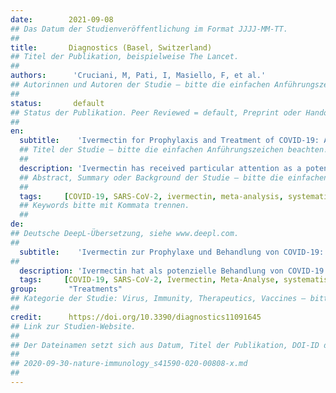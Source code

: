 ```yaml
---
date:        2021-09-08
## Das Datum der Studienveröffentlichung im Format JJJJ-MM-TT.
##
title:       Diagnostics (Basel, Switzerland) 
## Titel der Publikation, beispielweise The Lancet.
##
authors:      'Cruciani, M, Pati, I, Masiello, F, et al.'
## Autorinnen und Autoren der Studie – bitte die einfachen Anführungszeichen beachten!
##
status:       default
## Status der Publikation. Peer Reviewed = default, Preprint oder Handout (Thesenpapier)
##
en:
  subtitle:    'Ivermectin for Prophylaxis and Treatment of COVID-19: A Systematic Review and Meta-Analysis'
  ## Titel der Studie – bitte die einfachen Anführungszeichen beachten!
  ##
  description: 'Ivermectin has received particular attention as a potential treatment for COVID-19. However, the evidence to support its clinical efficacy is controversial. We undertook a new systematic review of ivermectin for the treatment and prophylaxis of COVID-19, including new primary studies, outcomes other than mortality, and grading the quality of the available evidence following the Cochrane guidance for methodology. We searched electronic databases, repository databases, and clinical trial registries (up to June 2021). The measure of treatment effect was risk difference (RD) with 95% confidence intervals (CIs). The GRADE system was used to assess the certainty of the evidence. The review includes 11 RCTs (2436 participants). The certainty of the available evidence was quite low or very low due to risk of bias, inconsistency, and imprecision. When the analysis was limited to patients with baseline mild or moderate disease (8 reports, 1283 patients), there were no differences in mortality between ivermectin and control groups (low level of certainty); in patients with baseline severe diseases (3 reports, 304 patients), the use of ivermectin significantly decreased mortality compared to the controls. In terms of disease progression (to severe pneumonia, admission to intensive care unit, and/or mechanical ventilation), the results were much the same. At day 14, the rate of patients with a negative RT-PCR test was 21% higher (from 5 to 36% higher) for ivermectin recipients than it was for the controls (low quality of evidence). Three studies (736 subjects) indicated that prophylaxis with ivermectin increased the likelihood of preventing COVID-19 compared to controls (low quality of evidence). Serious adverse events were rarely reported. There is limited evidence for the benefit of ivermectin for COVID-19 treatment and prophylaxis, and most of this evidence is of low quality. Further evidence is needed to fine-tune potential indications and optimal treatment protocols for ivermectin as a treatment for COVID-19.'
  ## Abstract, Summary oder Background der Studie – bitte die einfachen Anführungszeichen beachten!
  ##
  tags:     [COVID-19, SARS-CoV-2, ivermectin, meta-analysis, systematic review]
  ## Keywords bitte mit Kommata trennen.
  ##
de: 
## Deutsche DeepL-Übersetzung, siehe www.deepl.com.
##
  subtitle:    'Ivermectin zur Prophylaxe und Behandlung von COVID-19: Eine systematische Überprüfung und Meta-Analyse'
##
  description: 'Ivermectin hat als potenzielle Behandlung von COVID-19 besondere Aufmerksamkeit erhalten. Die Belege für seine klinische Wirksamkeit sind jedoch umstritten. Wir haben eine neue systematische Übersichtsarbeit zu Ivermectin für die Behandlung und Prophylaxe von COVID-19 durchgeführt, wobei wir neue Primärstudien und andere Ergebnisse als die Mortalität einbezogen und die Qualität der verfügbaren Belege gemäß den Cochrane-Leitlinien für die Methodik bewertet haben. Wir durchsuchten elektronische Datenbanken, Repository-Datenbanken und Register für klinische Studien (bis Juni 2021). Das Maß für den Behandlungseffekt war die Risikodifferenz (RD) mit 95 %-Konfidenzintervallen (CIs). Zur Bewertung der Sicherheit der Belege wurde das GRADE-System verwendet. Die Überprüfung umfasst 11 RCTs (2436 Teilnehmer). Die Sicherheit der verfügbaren Belege war aufgrund des Risikos der Verzerrung, der Inkonsistenz und der Ungenauigkeit ziemlich niedrig oder sehr niedrig. Bei der Beschränkung der Analyse auf Patienten mit leichter oder mittelschwerer Grunderkrankung (8 Berichte, 1283 Patienten) gab es keine Unterschiede in der Sterblichkeit zwischen Ivermectin- und Kontrollgruppen (geringe Sicherheit); bei Patienten mit schwerer Grunderkrankung (3 Berichte, 304 Patienten) verringerte der Einsatz von Ivermectin die Sterblichkeit im Vergleich zu den Kontrollen signifikant. In Bezug auf das Fortschreiten der Krankheit (bis hin zu schwerer Lungenentzündung, Einweisung in die Intensivstation und/oder mechanischer Beatmung) waren die Ergebnisse weitgehend identisch. Am Tag 14 war die Rate der Patienten mit einem negativen RT-PCR-Test bei den Ivermectin-Empfängern um 21 % höher (von 5 bis 36 % höher) als bei den Kontrollen (geringe Qualität der Nachweise). Drei Studien (736 Probanden) wiesen darauf hin, dass die Prophylaxe mit Ivermectin die Wahrscheinlichkeit der Verhinderung von COVID-19 im Vergleich zu den Kontrollen erhöht (geringe Qualität der Nachweise). Schwerwiegende unerwünschte Ereignisse wurden selten gemeldet. Es gibt nur begrenzte Belege für den Nutzen von Ivermectin zur Behandlung und Prophylaxe von COVID-19, und die meisten dieser Belege sind von geringer Qualität. Es sind weitere Belege erforderlich, um mögliche Indikationen und optimale Behandlungsprotokolle für Ivermectin zur Behandlung von COVID-19 abzustimmen.'
  tags:     [COVID-19, SARS-CoV-2, Ivermectin, Meta-Analyse, systematische Überprüfung]
group:       "Treatments"
## Kategorie der Studie: Virus, Immunity, Therapeutics, Vaccines – bitte die Anführungszeichen beachten!
##
credit:      https://doi.org/10.3390/diagnostics11091645
## Link zur Studien-Website.
##
## Der Dateinamen setzt sich aus Datum, Titel der Publikation, DOI-ID der Studie (nach dem letzten Slash) und der Dateiendung zusammen. Bitte den Unterstrich vor der DOI-ID beachten!
##
## 2020-09-30-nature-immunology_s41590-020-00808-x.md
##
---
```

<object data="{{ page.link }}" style='height:calc(100vh - 400px); width: 100%' type='application/pdf'></object>